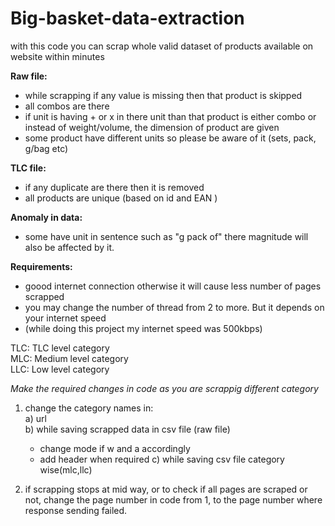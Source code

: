 # Big-basket-data-extraction
with this code you can scrap whole valid dataset of products available on website within minutes<br>

**Raw file:**
   - while scrapping if any value is missing then that product is skipped
   - all combos are there
   - if unit is having + or x in there unit than that product is either combo or instead of weight/volume, the dimension of product are given
   - some product have different units so please be aware of it (sets, pack, g/bag etc)

**TLC file:**
   - if any duplicate are there then it is removed
   - all products are unique (based on id and EAN )

**Anomaly in data:**
   - some have unit in sentence such as "g pack of" there magnitude will also be affected by it.<br>

**Requirements:**
   - goood internet connection otherwise it will cause less number of pages scrapped<br>
   - you may change the number of thread from 2 to more. But it depends on your internet speed<br>
   - (while doing this project my internet speed was 500kbps)<br>

TLC: TLC level category<br>
MLC: Medium level category<br>
LLC: Low level category<br>

*Make the required changes in code as you are scrappig different category*
1. change the category names in:<br>
   a) url<br>
   b) while saving scrapped data in csv file (raw file) <br>
    - change mode if w and a accordingly
    - add header when required
   c) while saving csv file category wise(mlc,llc)<br>

2. if scrapping stops at mid way, or to check if all pages are scraped or not, change the page number in code from 1, to the page number where response sending failed.<br>
